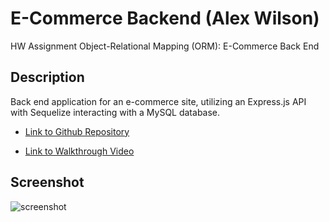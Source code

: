 # E-Commerce Backend (Alex Wilson)
HW Assignment Object-Relational Mapping (ORM): E-Commerce Back End

## Description
 Back end application for an e-commerce site, utilizing an Express.js API with Sequelize interacting with a MySQL database.

- [Link to Github Repository](https://github.com/AlexWilsonNC/e-commerce-backend-alexw)

- [Link to Walkthrough Video]()

## Screenshot
![screenshot](./assets/)